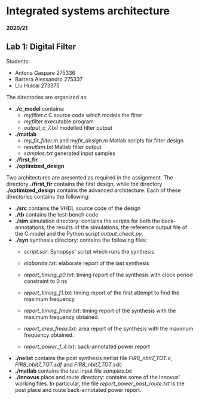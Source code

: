 # Integrated systems architecture

#### 2020/21

## Lab 1: Digital Filter

Students:
-	Antona Gaspare		275336
-	Barrera Alessandro	275337
-	Liu Huicai		273375

The directories are organized as:
- **./c_model**
    contains:
    - *myfilter.c*
        C source code which models the filter
    - *myfilter*
        executable program
    - *output_c_7.txt*
        modelled filter output
- **./matlab**
    - *my_fir_filter.m* and *myfir_design.m*
        Matlab scripts for filter design
    - *resultsm.txt*
        Matlab filter output
    - *samples.txt*
        generated input samples
- **./first_fir**
- **./optimized_design**

Two architectures are presented as required in the assignment.
The directory **./first_fir** contains the first design, while the directory
**./optimized_design** contains the advanced architecture. Each of these
directories contains the following:
- **./src**
	contains the VHDL source code of the design
- **./tb**
	contains the test-bench code
- **./sim**
	simulation directory: contains the scripts for both the back-annotations,
	the results of the simulations, the reference output file of the C model
	and the Python script *output_check.py*.
- **./syn**
	synthesis directory: contains the following files:
	- *script.scr*:		Synopsys' script which runs the synthesis

	- *elaborate.txt*:		elaborate report of the last synthesis

	- *report_timing_p0.txt*:	timing report of the synthesis with clock period
				constraint to 0 ns
	- *report_timing_f1.txt*:	timing report of the first attempt to find the
				maximum frequency
	- *report_timing_fmax.txt*:	timing report of the synthesis with the maximum
				frequency obtained.
	- *report_area_fmax.txt*:	area report of the synthesis with the maximum
				frequency obtained.
	- *report_power_f_4.txt*:	back-annotated power report
- **./nelist**
	contains the post synthesis netlist file *FIR8_nbit7_TOT.v*, *FIR8_nbit7_TOT.sdf*
	and *FIR8_nbit7_TOT.sdc*
- **./matlab**
	contains the test input file *samples.txt*
- **./innovus**
	place and route directory: contains some of the Innovus' working files.
	In particular, the file *report_power_post_route.txt* is the post place and
	route back-annotated power report.